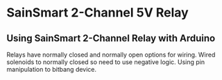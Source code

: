 SainSmart 2-Channel 5V Relay
============================

Using SainSmart 2-Channel Relay with Arduino
--------------------------------------------

Relays have normally closed and normally open options for wiring. Wired solenoids to normally closed so need to use negative logic. Using pin manipulation to bitbang device.
